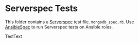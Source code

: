 Serverspec Tests
===============

This folder contains a [Serverspec](http://serverspec.org) test file,
`mongodb_spec.rb`.  Use [AnsibleSpec](http://github.com/volanja/ansible_spec)
to run Serverspec tests on Ansible roles.

TestText
